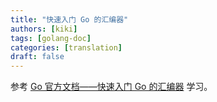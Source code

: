 ```yaml
---
title: "快速入门 Go 的汇编器"
authors: [kiki]
tags: [golang-doc]
categories: [translation]
draft: false
---
```


参考 [Go 官方文档——快速入门 Go 的汇编器](https://golang.org/doc/asm) 学习。
